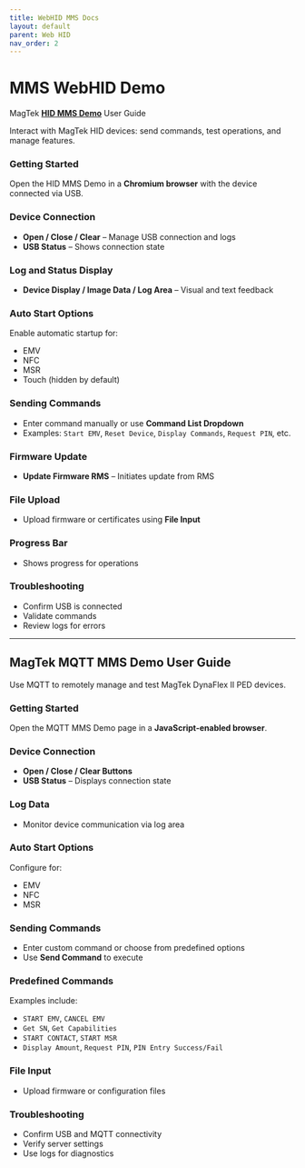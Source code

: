 ```yaml
---
title: WebHID MMS Docs
layout: default
parent: Web HID
nav_order: 2
---
```


# MMS WebHID Demo

MagTek [**HID MMS Demo**](https://rms.magensa.net/TEST/demo/mmsdemo.html) User Guide

Interact with MagTek HID devices: send commands, test operations, and manage features.

### Getting Started

Open the HID MMS Demo in a **Chromium browser** with the device connected via USB.

### Device Connection

- **Open / Close / Clear** – Manage USB connection and logs  
- **USB Status** – Shows connection state

### Log and Status Display

- **Device Display / Image Data / Log Area** – Visual and text feedback

### Auto Start Options

Enable automatic startup for:
- EMV
- NFC
- MSR
- Touch (hidden by default)

### Sending Commands

- Enter command manually or use **Command List Dropdown**  
- Examples: `Start EMV`, `Reset Device`, `Display Commands`, `Request PIN`, etc.

### Firmware Update

- **Update Firmware RMS** – Initiates update from RMS

### File Upload

- Upload firmware or certificates using **File Input**

### Progress Bar

- Shows progress for operations

### Troubleshooting

- Confirm USB is connected  
- Validate commands  
- Review logs for errors

---

## MagTek MQTT MMS Demo User Guide

Use MQTT to remotely manage and test MagTek DynaFlex II PED devices.

### Getting Started

Open the MQTT MMS Demo page in a **JavaScript-enabled browser**.

### Device Connection

- **Open / Close / Clear Buttons**  
- **USB Status** – Displays connection state

### Log Data

- Monitor device communication via log area

### Auto Start Options

Configure for:
- EMV  
- NFC  
- MSR

### Sending Commands

- Enter custom command or choose from predefined options  
- Use **Send Command** to execute

### Predefined Commands

Examples include:
- `START EMV`, `CANCEL EMV`  
- `Get SN`, `Get Capabilities`  
- `START CONTACT`, `START MSR`  
- `Display Amount`, `Request PIN`, `PIN Entry Success/Fail`

### File Input

- Upload firmware or configuration files

### Troubleshooting

- Confirm USB and MQTT connectivity  
- Verify server settings  
- Use logs for diagnostics